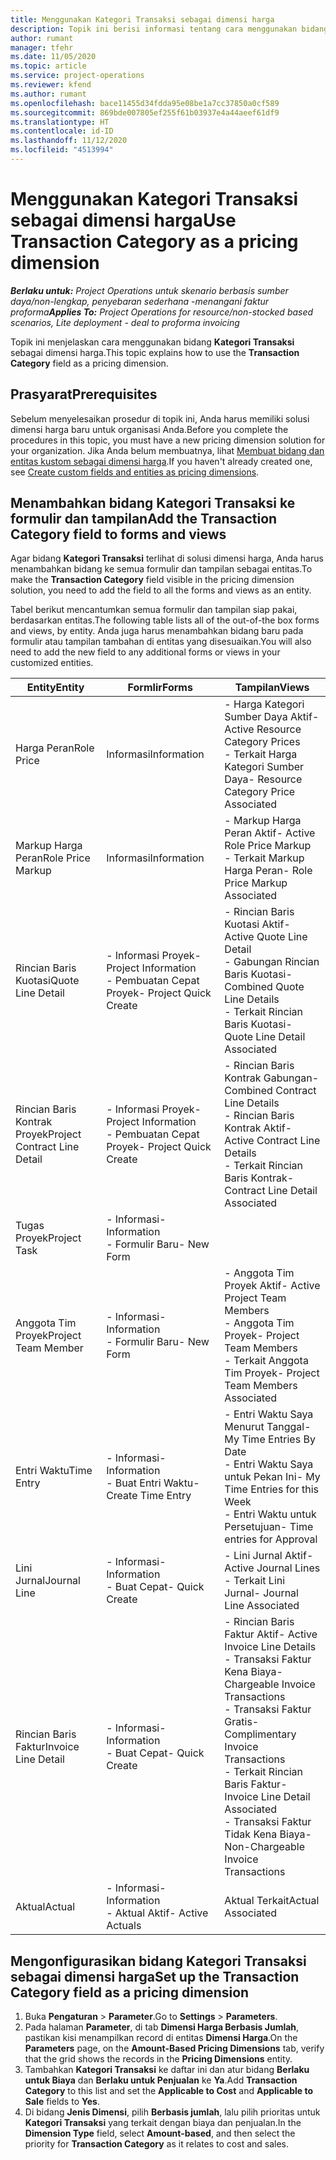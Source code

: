 ```yaml
---
title: Menggunakan Kategori Transaksi sebagai dimensi harga
description: Topik ini berisi informasi tentang cara menggunakan bidang Kategori Transaksi sebagai dimensi harga.
author: rumant
manager: tfehr
ms.date: 11/05/2020
ms.topic: article
ms.service: project-operations
ms.reviewer: kfend
ms.author: rumant
ms.openlocfilehash: bace11455d34fdda95e08be1a7cc37850a0cf589
ms.sourcegitcommit: 869bde007805ef255f61b03937e4a44aeef61df9
ms.translationtype: HT
ms.contentlocale: id-ID
ms.lasthandoff: 11/12/2020
ms.locfileid: "4513994"
---
```

# <a name="use-transaction-category-as-a-pricing-dimension"></a><span data-ttu-id="717c5-103">Menggunakan Kategori Transaksi sebagai dimensi harga</span><span class="sxs-lookup"><span data-stu-id="717c5-103">Use Transaction Category as a pricing dimension</span></span>


<span data-ttu-id="717c5-104">_**Berlaku untuk:** Project Operations untuk skenario berbasis sumber daya/non-lengkap, penyebaran sederhana -menangani faktur proforma_</span><span class="sxs-lookup"><span data-stu-id="717c5-104">_**Applies To:** Project Operations for resource/non-stocked based scenarios, Lite deployment - deal to proforma invoicing_</span></span>


<span data-ttu-id="717c5-105">Topik ini menjelaskan cara menggunakan bidang **Kategori Transaksi** sebagai dimensi harga.</span><span class="sxs-lookup"><span data-stu-id="717c5-105">This topic explains how to use the **Transaction Category** field as a pricing dimension.</span></span> 

## <a name="prerequisites"></a><span data-ttu-id="717c5-106">Prasyarat</span><span class="sxs-lookup"><span data-stu-id="717c5-106">Prerequisites</span></span>
<span data-ttu-id="717c5-107">Sebelum menyelesaikan prosedur di topik ini, Anda harus memiliki solusi dimensi harga baru untuk organisasi Anda.</span><span class="sxs-lookup"><span data-stu-id="717c5-107">Before you complete the procedures in this topic, you must have a new pricing dimension solution for your organization.</span></span> <span data-ttu-id="717c5-108">Jika Anda belum membuatnya, lihat [Membuat bidang dan entitas kustom sebagai dimensi harga](create-custom-fields-entities-pricing-dimensions.md).</span><span class="sxs-lookup"><span data-stu-id="717c5-108">If you haven't already created one, see [Create custom fields and entities as pricing dimensions](create-custom-fields-entities-pricing-dimensions.md).</span></span>

## <a name="add-the-transaction-category-field-to-forms-and-views"></a><span data-ttu-id="717c5-109">Menambahkan bidang Kategori Transaksi ke formulir dan tampilan</span><span class="sxs-lookup"><span data-stu-id="717c5-109">Add the Transaction Category field to forms and views</span></span>
<span data-ttu-id="717c5-110">Agar bidang **Kategori Transaksi** terlihat di solusi dimensi harga, Anda harus menambahkan bidang ke semua formulir dan tampilan sebagai entitas.</span><span class="sxs-lookup"><span data-stu-id="717c5-110">To make the **Transaction Category** field visible in the pricing dimension solution, you need to add the field to all the forms and views as an entity.</span></span>

<span data-ttu-id="717c5-111">Tabel berikut mencantumkan semua formulir dan tampilan siap pakai, berdasarkan entitas.</span><span class="sxs-lookup"><span data-stu-id="717c5-111">The following table lists all of the out-of-the box forms and views, by entity.</span></span> <span data-ttu-id="717c5-112">Anda juga harus menambahkan bidang baru pada formulir atau tampilan tambahan di entitas yang disesuaikan.</span><span class="sxs-lookup"><span data-stu-id="717c5-112">You will also need to add the new field to any additional forms or views in your customized entities.</span></span>

|  <span data-ttu-id="717c5-113">Entity</span><span class="sxs-lookup"><span data-stu-id="717c5-113">Entity</span></span>        | <span data-ttu-id="717c5-114">Formlir</span><span class="sxs-lookup"><span data-stu-id="717c5-114">Forms</span></span>     |<span data-ttu-id="717c5-115">Tampilan</span><span class="sxs-lookup"><span data-stu-id="717c5-115">Views</span></span>        |
| ------------------------------|---------------------------------|----------------------------------|
|  <span data-ttu-id="717c5-116">Harga Peran</span><span class="sxs-lookup"><span data-stu-id="717c5-116">Role Price</span></span>| <span data-ttu-id="717c5-117">Informasi</span><span class="sxs-lookup"><span data-stu-id="717c5-117">Information</span></span> |<span data-ttu-id="717c5-118">- Harga Kategori Sumber Daya Aktif</span><span class="sxs-lookup"><span data-stu-id="717c5-118">- Active Resource Category Prices</span></span><br> <span data-ttu-id="717c5-119">- Terkait Harga Kategori Sumber Daya</span><span class="sxs-lookup"><span data-stu-id="717c5-119">- Resource Category Price Associated</span></span> |
|  <span data-ttu-id="717c5-120">Markup Harga Peran</span><span class="sxs-lookup"><span data-stu-id="717c5-120">Role Price Markup</span></span>| <span data-ttu-id="717c5-121">Informasi</span><span class="sxs-lookup"><span data-stu-id="717c5-121">Information</span></span>|<span data-ttu-id="717c5-122">- Markup Harga Peran Aktif</span><span class="sxs-lookup"><span data-stu-id="717c5-122">- Active Role Price Markup</span></span><br><span data-ttu-id="717c5-123">- Terkait Markup Harga Peran</span><span class="sxs-lookup"><span data-stu-id="717c5-123">- Role Price Markup Associated</span></span> |
|  <span data-ttu-id="717c5-124">Rincian Baris Kuotasi</span><span class="sxs-lookup"><span data-stu-id="717c5-124">Quote Line Detail</span></span>|<span data-ttu-id="717c5-125">- Informasi Proyek</span><span class="sxs-lookup"><span data-stu-id="717c5-125">- Project Information</span></span><br><span data-ttu-id="717c5-126">- Pembuatan Cepat Proyek</span><span class="sxs-lookup"><span data-stu-id="717c5-126">- Project Quick Create</span></span>| <span data-ttu-id="717c5-127">- Rincian Baris Kuotasi Aktif</span><span class="sxs-lookup"><span data-stu-id="717c5-127">- Active Quote Line Detail</span></span><br><span data-ttu-id="717c5-128">- Gabungan Rincian Baris Kuotasi</span><span class="sxs-lookup"><span data-stu-id="717c5-128">- Combined Quote Line Details</span></span><br><span data-ttu-id="717c5-129">- Terkait Rincian Baris Kuotasi</span><span class="sxs-lookup"><span data-stu-id="717c5-129">- Quote Line Detail Associated</span></span> |
|  <span data-ttu-id="717c5-130">Rincian Baris Kontrak Proyek</span><span class="sxs-lookup"><span data-stu-id="717c5-130">Project Contract Line Detail</span></span>|<span data-ttu-id="717c5-131">- Informasi Proyek</span><span class="sxs-lookup"><span data-stu-id="717c5-131">- Project Information</span></span><br><span data-ttu-id="717c5-132">- Pembuatan Cepat Proyek</span><span class="sxs-lookup"><span data-stu-id="717c5-132">- Project Quick Create</span></span>|<span data-ttu-id="717c5-133">- Rincian Baris Kontrak Gabungan</span><span class="sxs-lookup"><span data-stu-id="717c5-133">- Combined Contract Line Details</span></span><br><span data-ttu-id="717c5-134">- Rincian Baris Kontrak Aktif</span><span class="sxs-lookup"><span data-stu-id="717c5-134">- Active Contract Line Details</span></span><br><span data-ttu-id="717c5-135">- Terkait Rincian Baris Kontrak</span><span class="sxs-lookup"><span data-stu-id="717c5-135">- Contract Line Detail Associated</span></span> |
|  <span data-ttu-id="717c5-136">Tugas Proyek</span><span class="sxs-lookup"><span data-stu-id="717c5-136">Project Task</span></span>|<span data-ttu-id="717c5-137">- Informasi</span><span class="sxs-lookup"><span data-stu-id="717c5-137">- Information</span></span><br><span data-ttu-id="717c5-138">- Formulir Baru</span><span class="sxs-lookup"><span data-stu-id="717c5-138">- New Form</span></span>| &nbsp; |
|  <span data-ttu-id="717c5-139">Anggota Tim Proyek</span><span class="sxs-lookup"><span data-stu-id="717c5-139">Project Team Member</span></span>|<span data-ttu-id="717c5-140">- Informasi</span><span class="sxs-lookup"><span data-stu-id="717c5-140">- Information</span></span><br><span data-ttu-id="717c5-141">- Formulir Baru</span><span class="sxs-lookup"><span data-stu-id="717c5-141">- New Form</span></span>|<span data-ttu-id="717c5-142">- Anggota Tim Proyek Aktif</span><span class="sxs-lookup"><span data-stu-id="717c5-142">- Active Project Team Members</span></span><br><span data-ttu-id="717c5-143">- Anggota Tim Proyek</span><span class="sxs-lookup"><span data-stu-id="717c5-143">- Project Team Members</span></span><br><span data-ttu-id="717c5-144">- Terkait Anggota Tim Proyek</span><span class="sxs-lookup"><span data-stu-id="717c5-144">- Project Team Members Associated</span></span> |
|  <span data-ttu-id="717c5-145">Entri Waktu</span><span class="sxs-lookup"><span data-stu-id="717c5-145">Time Entry</span></span>|<span data-ttu-id="717c5-146">- Informasi</span><span class="sxs-lookup"><span data-stu-id="717c5-146">- Information</span></span><br><span data-ttu-id="717c5-147">- Buat Entri Waktu</span><span class="sxs-lookup"><span data-stu-id="717c5-147">- Create Time Entry</span></span>|<span data-ttu-id="717c5-148">- Entri Waktu Saya Menurut Tanggal</span><span class="sxs-lookup"><span data-stu-id="717c5-148">- My Time Entries By Date</span></span><br><span data-ttu-id="717c5-149">- Entri Waktu Saya untuk Pekan Ini</span><span class="sxs-lookup"><span data-stu-id="717c5-149">- My Time Entries for this Week</span></span><br><span data-ttu-id="717c5-150">- Entri Waktu untuk Persetujuan</span><span class="sxs-lookup"><span data-stu-id="717c5-150">- Time entries for Approval</span></span>|
|  <span data-ttu-id="717c5-151">Lini Jurnal</span><span class="sxs-lookup"><span data-stu-id="717c5-151">Journal Line</span></span>|<span data-ttu-id="717c5-152">- Informasi</span><span class="sxs-lookup"><span data-stu-id="717c5-152">- Information</span></span><br><span data-ttu-id="717c5-153">- Buat Cepat</span><span class="sxs-lookup"><span data-stu-id="717c5-153">- Quick Create</span></span>|<span data-ttu-id="717c5-154">- Lini Jurnal Aktif</span><span class="sxs-lookup"><span data-stu-id="717c5-154">- Active Journal Lines</span></span><br><span data-ttu-id="717c5-155">- Terkait Lini Jurnal</span><span class="sxs-lookup"><span data-stu-id="717c5-155">- Journal Line Associated</span></span>|
|  <span data-ttu-id="717c5-156">Rincian Baris Faktur</span><span class="sxs-lookup"><span data-stu-id="717c5-156">Invoice Line Detail</span></span>|<span data-ttu-id="717c5-157">- Informasi</span><span class="sxs-lookup"><span data-stu-id="717c5-157">- Information</span></span><br><span data-ttu-id="717c5-158">- Buat Cepat</span><span class="sxs-lookup"><span data-stu-id="717c5-158">- Quick Create</span></span>|<span data-ttu-id="717c5-159">- Rincian Baris Faktur Aktif</span><span class="sxs-lookup"><span data-stu-id="717c5-159">- Active Invoice Line Details</span></span><br><span data-ttu-id="717c5-160">- Transaksi Faktur Kena Biaya</span><span class="sxs-lookup"><span data-stu-id="717c5-160">- Chargeable Invoice Transactions</span></span><br><span data-ttu-id="717c5-161">- Transaksi Faktur Gratis</span><span class="sxs-lookup"><span data-stu-id="717c5-161">- Complimentary Invoice Transactions</span></span><br><span data-ttu-id="717c5-162">- Terkait Rincian Baris Faktur</span><span class="sxs-lookup"><span data-stu-id="717c5-162">- Invoice Line Detail Associated</span></span> <br><span data-ttu-id="717c5-163">- Transaksi Faktur Tidak Kena Biaya</span><span class="sxs-lookup"><span data-stu-id="717c5-163">- Non-Chargeable Invoice Transactions</span></span>|
|  <span data-ttu-id="717c5-164">Aktual</span><span class="sxs-lookup"><span data-stu-id="717c5-164">Actual</span></span>|<span data-ttu-id="717c5-165">- Informasi</span><span class="sxs-lookup"><span data-stu-id="717c5-165">- Information</span></span><br><span data-ttu-id="717c5-166">- Aktual Aktif</span><span class="sxs-lookup"><span data-stu-id="717c5-166">- Active Actuals</span></span>| <span data-ttu-id="717c5-167">Aktual Terkait</span><span class="sxs-lookup"><span data-stu-id="717c5-167">Actual Associated</span></span> |

## <a name="set-up-the-transaction-category-field-as-a-pricing-dimension"></a><span data-ttu-id="717c5-168">Mengonfigurasikan bidang Kategori Transaksi sebagai dimensi harga</span><span class="sxs-lookup"><span data-stu-id="717c5-168">Set up the Transaction Category field as a pricing dimension</span></span>

1. <span data-ttu-id="717c5-169">Buka **Pengaturan** > **Parameter**.</span><span class="sxs-lookup"><span data-stu-id="717c5-169">Go to **Settings** > **Parameters**.</span></span> 
2. <span data-ttu-id="717c5-170">Pada halaman **Parameter**, di tab **Dimensi Harga Berbasis Jumlah**, pastikan kisi menampilkan record di entitas **Dimensi Harga**.</span><span class="sxs-lookup"><span data-stu-id="717c5-170">On the **Parameters** page, on the **Amount-Based Pricing Dimensions** tab, verify that the grid shows the records in the **Pricing Dimensions** entity.</span></span>
3. <span data-ttu-id="717c5-171">Tambahkan **Kategori Transaksi** ke daftar ini dan atur bidang **Berlaku untuk Biaya** dan **Berlaku untuk Penjualan** ke **Ya**.</span><span class="sxs-lookup"><span data-stu-id="717c5-171">Add **Transaction Category** to this list and set the **Applicable to Cost** and **Applicable to Sale** fields to **Yes**.</span></span>
4. <span data-ttu-id="717c5-172">Di bidang **Jenis Dimensi**, pilih **Berbasis jumlah**, lalu pilih prioritas untuk **Kategori Transaksi** yang terkait dengan biaya dan penjualan.</span><span class="sxs-lookup"><span data-stu-id="717c5-172">In the **Dimension Type** field, select **Amount-based**, and then select the priority for **Transaction Category** as it relates to cost and sales.</span></span>
